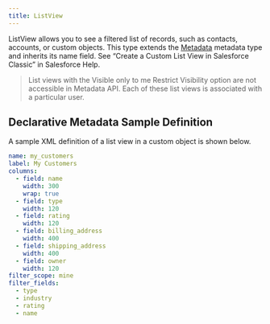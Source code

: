 ```yaml
---
title: ListView
---
```


ListView allows you to see a filtered list of records, such as contacts, accounts, or custom objects.
This type extends the [Metadata](../metadata) metadata type and inherits its name field. See “Create a Custom List View in Salesforce Classic” in Salesforce Help.

> List views with the Visible only to me Restrict Visibility option are not accessible in Metadata API. Each of these list views is associated with a particular user.

## Declarative Metadata Sample Definition

A sample XML definition of a list view in a custom object is shown below.

```yml
name: my_customers
label: My Customers
columns:
  - field: name
    width: 300
    wrap: true
  - field: type
    width: 120
  - field: rating
    width: 120
  - field: billing_address
    width: 400
  - field: shipping_address
    width: 400
  - field: owner
    width: 120
filter_scope: mine
filter_fields:
  - type
  - industry
  - rating
  - name
```
